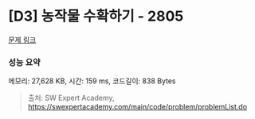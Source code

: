 # [D3] 농작물 수확하기 - 2805 

[문제 링크](https://swexpertacademy.com/main/code/problem/problemDetail.do?contestProbId=AV7GLXqKAWYDFAXB) 

### 성능 요약

메모리: 27,628 KB, 시간: 159 ms, 코드길이: 838 Bytes



> 출처: SW Expert Academy, https://swexpertacademy.com/main/code/problem/problemList.do